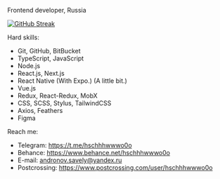 Frontend developer, Russia

[![GitHub Streak](https://github-readme-streak-stats.herokuapp.com/?user=hschhhwwwo0o)](https://git.io/streak-stats)

Hard skills:

- Git, GitHub, BitBucket
- TypeScript, JavaScript
- Node.js
- React.js, Next.js
- React Native (With Expo.) (A little bit.)
- Vue.js
- Redux, React-Redux, MobX
- CSS, SCSS, Stylus, TailwindCSS
- Axios, Feathers
- Figma

Reach me:

- Telegram: https://t.me/hschhhwwwo0o
- Behance: https://www.behance.net/hschhhwwwo0o
- E-mail: andronov.savely@yandex.ru
- Postcrossing: https://www.postcrossing.com/user/hschhhwwwo0o
